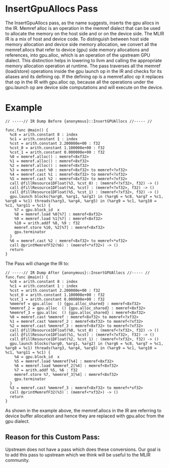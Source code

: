 # InsertGpuAllocs Pass


The InsertGpuAllocs pass, as the name suggests, inserts the gpu allocs in the IR. Memref alloc is an operation in the memref dialect that can be used to allocate the memory on the host side and or on the device side. The MLIR IR is a mix of host and device code.
To distinguish between host side memory allocation and device side memory allocation, we convert all the memref.allocs that refer to device (gpu) side memory allocations and references, into gpu.alloc, which is an operation of the upstream GPU dialect. This distinction helps in lowering to llvm and calling the appropriate memory allocation operation at runtime.
The pass traverses all the memref (load/store) operations inside the gpu launch op in the IR and checks for its aliases and its defining op. If the defining op is a memref.alloc op it replaces that op in the IR with gpu.alloc op, because all the operations under the gpu.launch op are device side computations and will execute on the device.

# Example

```
// -----// IR Dump Before {anonymous}::InsertGPUAllocs //----- //

func.func @main() {
  %c8 = arith.constant 8 : index
  %c1 = arith.constant 1 : index
  %cst = arith.constant 2.200000e+00 : f32
  %cst_0 = arith.constant 1.100000e+00 : f32
  %cst_1 = arith.constant 0.000000e+00 : f32
  %0 = memref.alloc() : memref<8xf32>
  %1 = memref.alloc() : memref<8xf32>
  %2 = memref.alloc() : memref<8xf32>
  %3 = memref.cast %0 : memref<8xf32> to memref<?xf32>
  %4 = memref.cast %1 : memref<8xf32> to memref<?xf32>
  %5 = memref.cast %2 : memref<8xf32> to memref<?xf32>
  call @fillResource1DFloat(%3, %cst_0) : (memref<?xf32>, f32) -> ()
  call @fillResource1DFloat(%4, %cst) : (memref<?xf32>, f32) -> ()
  call @fillResource1DFloat(%5, %cst_1) : (memref<?xf32>, f32) -> ()
  gpu.launch blocks(%arg0, %arg1, %arg2) in (%arg6 = %c8, %arg7 = %c1, %arg8 = %c1) threads(%arg3, %arg4, %arg5) in (%arg9 = %c1, %arg10 = %c1, %arg11 = %c1) {
    %7 = gpu.block_id  x
    %8 = memref.load %0[%7] : memref<8xf32>
    %9 = memref.load %1[%7] : memref<8xf32>
    %10 = arith.addf %8, %9 : f32
    memref.store %10, %2[%7] : memref<8xf32>
    gpu.terminator
  }
  %6 = memref.cast %2 : memref<8xf32> to memref<*xf32>
  call @printMemrefF32(%6) : (memref<*xf32>) -> ()
  return
}
```

The Pass will change the IR to:

```
// -----// IR Dump After {anonymous}::InsertGPUAllocs //----- //
func.func @main() {
  %c8 = arith.constant 8 : index
  %c1 = arith.constant 1 : index
  %cst = arith.constant 2.200000e+00 : f32
  %cst_0 = arith.constant 1.100000e+00 : f32
  %cst_1 = arith.constant 0.000000e+00 : f32
  %memref = gpu.alloc  () {gpu.alloc_shared} : memref<8xf32>
  %memref_2 = gpu.alloc  () {gpu.alloc_shared} : memref<8xf32>
  %memref_3 = gpu.alloc  () {gpu.alloc_shared} : memref<8xf32>
  %0 = memref.cast %memref : memref<8xf32> to memref<?xf32>
  %1 = memref.cast %memref_2 : memref<8xf32> to memref<?xf32>
  %2 = memref.cast %memref_3 : memref<8xf32> to memref<?xf32>
  call @fillResource1DFloat(%0, %cst_0) : (memref<?xf32>, f32) -> ()
  call @fillResource1DFloat(%1, %cst) : (memref<?xf32>, f32) -> ()
  call @fillResource1DFloat(%2, %cst_1) : (memref<?xf32>, f32) -> ()
  gpu.launch blocks(%arg0, %arg1, %arg2) in (%arg6 = %c8, %arg7 = %c1, %arg8 = %c1) threads(%arg3, %arg4, %arg5) in (%arg9 = %c1, %arg10 = %c1, %arg11 = %c1) {
    %4 = gpu.block_id  x
    %5 = memref.load %memref[%4] : memref<8xf32>
    %6 = memref.load %memref_2[%4] : memref<8xf32>
    %7 = arith.addf %5, %6 : f32
    memref.store %7, %memref_3[%4] : memref<8xf32>
    gpu.terminator
  }
  %3 = memref.cast %memref_3 : memref<8xf32> to memref<*xf32>
  call @printMemrefF32(%3) : (memref<*xf32>) -> ()
  return
}
```


As shown in the example above, the memref.allocs in the IR are referring to device buffer allocation and hence they are replaced with gpu.alloc from the gpu dialect.


## Reason for this Custom Pass:

Upstream does not have a pass which does these conversions. Our goal is to add this pass to upstream which we think will be useful to the MLIR community.
